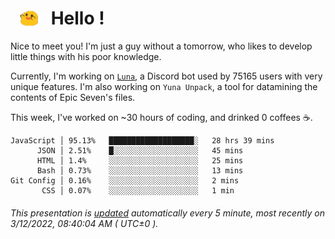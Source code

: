 <h1>   <img src="./spoink.gif" style="vertical-align:middle;" width="30px">   Hello ! </h1>

Nice to meet you! I'm just a guy without a tomorrow, who likes to develop little things with his poor knowledge.

Currently, I'm working on <a href='https://github.com/Asgarrrr/Luna'>`Luna`</a>, a Discord bot used by 75165 users with very unique features. I'm also working on `Yuna Unpack`, a tool for datamining the contents of Epic Seven's files.

This week, I've worked on ~30 hours of coding, and drinked 0 coffees ☕.

```
JavaScript │ 95.13%   ███████████████████░   28 hrs 39 mins
      JSON │ 2.51%    █░░░░░░░░░░░░░░░░░░░   45 mins
      HTML │ 1.4%     ░░░░░░░░░░░░░░░░░░░░   25 mins
      Bash │ 0.73%    ░░░░░░░░░░░░░░░░░░░░   13 mins
Git Config │ 0.16%    ░░░░░░░░░░░░░░░░░░░░   2 mins
       CSS │ 0.07%    ░░░░░░░░░░░░░░░░░░░░   1 min
```

###### This presentation is [updated](https://github.com/Asgarrrr) automatically every 5 minute, most recently on 3/12/2022, 08:40:04 AM ( UTC±0 ).